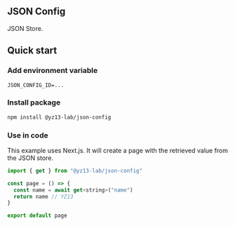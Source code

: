 ## JSON Config

JSON Store. 


## Quick start

### Add environment variable
```env
JSON_CONFIG_ID=...
```

### Install package

```bash
npm install @yz13-lab/json-config
```
### Use in code

This example uses Next.js. It will create a page with the retrieved value from the JSON store.
```javascript
import { get } from "@yz13-lab/json-config"

const page = () => {
  const name = await get<string>("name")
  return name // YZ13
}

export default page
```
